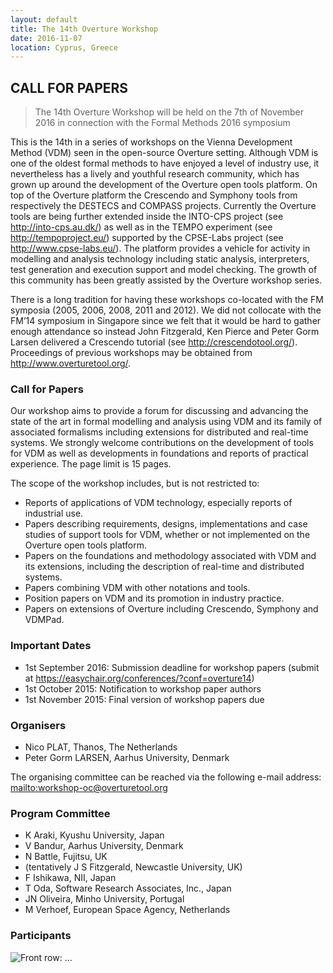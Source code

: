```yaml
---
layout: default
title: The 14th Overture Workshop
date: 2016-11-07
location: Cyprus, Greece
---
```

## CALL FOR PAPERS

> The 14th Overture Workshop
> will be held on the 7th of November 2016 in connection with the Formal Methods 2016 symposium

This is the 14th in a series of workshops on the Vienna Development Method (VDM) seen in the open-source Overture setting. Although VDM is one of the oldest formal methods to have enjoyed a level of industry use, it nevertheless has a lively and youthful research community, which has grown up around the development of the Overture open tools platform. On top of the Overture platform the Crescendo and Symphony tools from respectively the DESTECS and COMPASS projects. Currently the Overture tools are being further extended inside the INTO-CPS project (see <http://into-cps.au.dk/>) as well as in the TEMPO experiment (see <http://tempoproject.eu/>) supported by the CPSE-Labs project (see <http://www.cpse-labs.eu/>). The platform provides a vehicle for activity in modelling and analysis technology including static analysis, interpreters, test generation and execution support and model checking. The growth of this community has been greatly assisted by the Overture workshop series.

There is a long tradition for having these workshops co-located with the FM symposia (2005, 2006, 2008, 2011 and 2012). We did not collocate with the FM’14 symposium in Singapore since we felt that it would be hard to gather enough attendance so instead John Fitzgerald, Ken Pierce and Peter Gorm Larsen delivered a Crescendo tutorial (see <http://crescendotool.org/>). Proceedings of previous workshops may be obtained from <http://www.overturetool.org/>.

### Call for Papers

Our workshop aims to provide a forum for discussing and advancing the state of the art in formal modelling and analysis using VDM and its family of associated formalisms including extensions for distributed and real-time systems. We strongly welcome contributions on the development of tools for VDM as well as developments in foundations and reports of practical experience. The page limit is 15 pages. 

The scope of the workshop includes, but is not restricted to: 

* Reports of applications of VDM technology, especially reports of industrial use. 
* Papers describing requirements, designs, implementations and case studies of support tools for VDM, whether or not implemented on the Overture open tools platform. 
* Papers on the foundations and methodology associated with VDM and its extensions, including the description of real-time and distributed systems. 
* Papers combining VDM with other notations and tools.
* Position papers on VDM and its promotion in industry practice. 
* Papers on extensions of Overture including Crescendo, Symphony and VDMPad.

### Important Dates

* 1st September 2016: Submission deadline for workshop papers (submit at https://easychair.org/conferences/?conf=overture14)
* 1st October 2015: Notification to workshop paper authors
* 1st November 2015: Final version of workshop papers due

### Organisers

* Nico PLAT, Thanos, The Netherlands 
* Peter Gorm LARSEN, Aarhus University, Denmark 

The organising committee can be reached via the following e-mail address:  <mailto:workshop-oc@overturetool.org>

### Program Committee

* K Araki, Kyushu University, Japan
* V Bandur, Aarhus University, Denmark
* N Battle, Fujitsu, UK
* (tentatively J S Fitzgerald, Newcastle University, UK)
* F Ishikawa, NII, Japan
* T Oda,  Software Research Associates, Inc., Japan
* JN Oliveira, Minho University, Portugal
* M Verhoef, European Space Agency, Netherlands


### Participants

![Front row: ...](13/DSC_5269.JPG)
